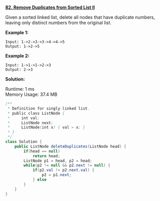**[82. Remove Duplicates from Sorted List II](https://leetcode.com/problems/remove-duplicates-from-sorted-list-ii/)**

Given a sorted linked list, delete all nodes that have duplicate numbers, leaving only distinct numbers from the original list.

**Example 1:**

```
Input: 1->2->3->3->4->4->5
Output: 1->2->5

```

**Example 2:**

```
Input: 1->1->1->2->3
Output: 2->3

```



**Solution:**

Runtime: 1 ms<br/>
Memory Usage: 37.4 MB

```java
/**
 * Definition for singly-linked list.
 * public class ListNode {
 *     int val;
 *     ListNode next;
 *     ListNode(int x) { val = x; }
 * }
 */
class Solution {
    public ListNode deleteDuplicates(ListNode head) {
        if(head == null)
            return head;
        ListNode p1 = head, p2 = head;        
        while(p2 != null && p2.next != null) {
            if(p2.val != p2.next.val) {
                p2 = p1.next;
            } else 
        }
    }
}

```


